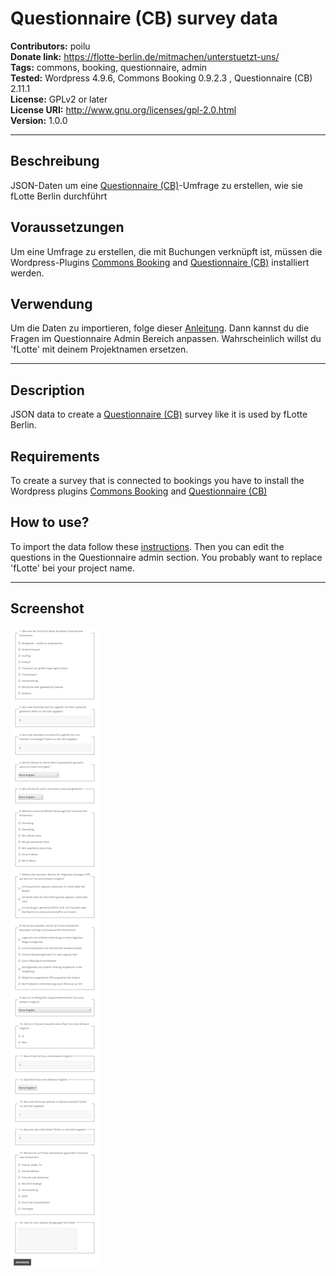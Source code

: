 # Questionnaire (CB) survey data

**Contributors:** poilu  
**Donate link:** https://flotte-berlin.de/mitmachen/unterstuetzt-uns/  
**Tags:** commons, booking, questionnaire, admin  
**Tested:** Wordpress 4.9.6, Commons Booking 0.9.2.3 , Questionnaire (CB) 2.11.1  
**License:** GPLv2 or later  
**License URI:** http://www.gnu.org/licenses/gpl-2.0.html  
**Version:** 1.0.0

---

## Beschreibung

JSON-Daten um eine [Questionnaire (CB)](https://github.com/flotte-berlin/questionnaire-cb)-Umfrage zu erstellen, wie sie fLotte Berlin durchführt

## Voraussetzungen

Um eine Umfrage zu erstellen, die mit Buchungen verknüpft ist, müssen die Wordpress-Plugins [Commons Booking](https://github.com/wielebenwir/commons-booking) and [Questionnaire (CB)](https://github.com/flotte-berlin/questionnaire-cb) installiert werden.

## Verwendung

Um die Daten zu importieren, folge dieser [Anleitung](https://github.com/flotte-berlin/questionnaire-cb#how-can-i-backup-questionnaires). Dann kannst du die Fragen im Questionnaire Admin Bereich anpassen. Wahrscheinlich willst du 'fLotte' mit deinem Projektnamen ersetzen.

---

## Description

JSON data to create a [Questionnaire (CB)](https://github.com/flotte-berlin/questionnaire-cb) survey like it is used by fLotte Berlin.

## Requirements

To create a survey that is connected to bookings you have to install the Wordpress plugins [Commons Booking](https://github.com/wielebenwir/commons-booking) and [Questionnaire (CB)](https://github.com/flotte-berlin/questionnaire-cb)

## How to use?

To import the data follow these [instructions](https://github.com/flotte-berlin/questionnaire-cb#how-can-i-backup-questionnaires). Then you can edit the questions in the Questionnaire admin section. You probably want to replace 'fLotte' bei your project name.

---

## Screenshot

![Frontend](/screenshots/frontend_1.0.0_de.png?raw=true "Frontend")

